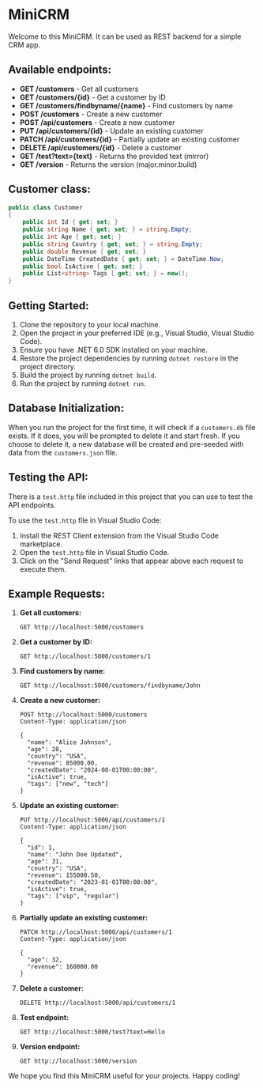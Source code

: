 # MiniCRM

Welcome to this MiniCRM. It can be used as REST backend for a simple CRM app.

## Available endpoints:

- **GET /customers** - Get all customers
- **GET /customers/{id}** - Get a customer by ID
- **GET /customers/findbyname/{name}** - Find customers by name
- **POST /customers** - Create a new customer
- **POST /api/customers** - Create a new customer
- **PUT /api/customers/{id}** - Update an existing customer
- **PATCH /api/customers/{id}** - Partially update an existing customer
- **DELETE /api/customers/{id}** - Delete a customer
- **GET /test?text={text}** - Returns the provided text (mirror)
- **GET /version** - Returns the version (major.minor.build)

## Customer class:

```csharp
public class Customer
{
    public int Id { get; set; }
    public string Name { get; set; } = string.Empty;
    public int Age { get; set; }
    public string Country { get; set; } = string.Empty;
    public double Revenue { get; set; }
    public DateTime CreatedDate { get; set; } = DateTime.Now;
    public bool IsActive { get; set; }
    public List<string> Tags { get; set; } = new();
}
```

## Getting Started:

1. Clone the repository to your local machine.
2. Open the project in your preferred IDE (e.g., Visual Studio, Visual Studio Code).
3. Ensure you have .NET 6.0 SDK installed on your machine.
4. Restore the project dependencies by running `dotnet restore` in the project directory.
5. Build the project by running `dotnet build`.
6. Run the project by running `dotnet run`.

## Database Initialization:

When you run the project for the first time, it will check if a `customers.db` file exists. If it does, you will be prompted to delete it and start fresh. If you choose to delete it, a new database will be created and pre-seeded with data from the `customers.json` file.

## Testing the API:

There is a `test.http` file included in this project that you can use to test the API endpoints.

To use the `test.http` file in Visual Studio Code:
1. Install the REST Client extension from the Visual Studio Code marketplace.
2. Open the `test.http` file in Visual Studio Code.
3. Click on the "Send Request" links that appear above each request to execute them.

## Example Requests:

1. **Get all customers:**
   ```http
   GET http://localhost:5000/customers
   ```

2. **Get a customer by ID:**
   ```http
   GET http://localhost:5000/customers/1
   ```

3. **Find customers by name:**
   ```http
   GET http://localhost:5000/customers/findbyname/John
   ```

4. **Create a new customer:**
   ```http
   POST http://localhost:5000/customers
   Content-Type: application/json

   {
     "name": "Alice Johnson",
     "age": 28,
     "country": "USA",
     "revenue": 85000.00,
     "createdDate": "2024-08-01T00:00:00",
     "isActive": true,
     "tags": ["new", "tech"]
   }
   ```

5. **Update an existing customer:**
   ```http
   PUT http://localhost:5000/api/customers/1
   Content-Type: application/json

   {
     "id": 1,
     "name": "John Doe Updated",
     "age": 31,
     "country": "USA",
     "revenue": 155000.50,
     "createdDate": "2023-01-01T00:00:00",
     "isActive": true,
     "tags": ["vip", "regular"]
   }
   ```

6. **Partially update an existing customer:**
   ```http
   PATCH http://localhost:5000/api/customers/1
   Content-Type: application/json

   {
     "age": 32,
     "revenue": 160000.00
   }
   ```

7. **Delete a customer:**
   ```http
   DELETE http://localhost:5000/api/customers/1
   ```

8. **Test endpoint:**
   ```http
   GET http://localhost:5000/test?text=Hello
   ```

9. **Version endpoint:**
   ```http
   GET http://localhost:5000/version
   ```

We hope you find this MiniCRM useful for your projects. Happy coding!

